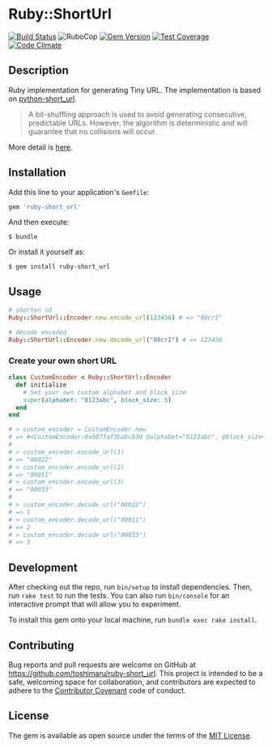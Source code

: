 # Ruby::ShortUrl

[![Build Status](https://travis-ci.org/toshimaru/ruby-short_url.svg?branch=master)](https://travis-ci.org/toshimaru/ruby-short_url)
![RuboCop](https://github.com/toshimaru/ruby-short_url/workflows/RuboCop/badge.svg)
[![Gem Version](https://badge.fury.io/rb/ruby-short_url.svg)](http://badge.fury.io/rb/ruby-short_url)
[![Test Coverage](https://codeclimate.com/github/toshimaru/ruby-short_url/badges/coverage.svg)](https://codeclimate.com/github/toshimaru/ruby-short_url/coverage)
[![Code Climate](https://codeclimate.com/github/toshimaru/ruby-short_url/badges/gpa.svg)](https://codeclimate.com/github/toshimaru/ruby-short_url)

## Description

Ruby implementation for generating Tiny URL. The implementation is based on [python-short_url](https://github.com/Alir3z4/python-short_url).

> A bit-shuffling approach is used to avoid generating consecutive, predictable URLs. However, the algorithm is deterministic and will guarantee that no collisions will occur.

More detail is [here](https://github.com/Alir3z4/python-short_url#short-url-generator).

## Installation

Add this line to your application's `Gemfile`:

```ruby
gem 'ruby-short_url'
```

And then execute:

    $ bundle

Or install it yourself as:

    $ gem install ruby-short_url

## Usage

```rb
# shorten id
Ruby::ShortUrl::Encoder.new.encode_url(123456) # => "00crI"

# decode encoded
Ruby::ShortUrl::Encoder.new.decode_url("00crI") # => 123456
```

### Create your own short URL

```rb
class CustomEncoder < Ruby::ShortUrl::Encoder
  def initialize
    # Set your own custom alphabet and block_size
    super(alphabet: "0123abc", block_size: 5)
  end
end
```

```rb
# > custom_encoder = CustomEncoder.new
# => #<CustomEncoder:0x007faf3babc830 @alphabet="0123abc", @block_size=5, @mask=31, @mapping=[0, 1, 2, 3, 4]>
#
# > custom_encoder.encode_url(1)
# => "00022"
# > custom_encoder.encode_url(2)
# => "00011"
# > custom_encoder.encode_url(3)
# => "00033"
#
# > custom_encoder.decode_url("00022")
# => 1
# > custom_encoder.decode_url("00011")
# => 2
# > custom_encoder.decode_url("00033")
# => 3
```

## Development

After checking out the repo, run `bin/setup` to install dependencies. Then, run `rake test` to run the tests. You can also run `bin/console` for an interactive prompt that will allow you to experiment.

To install this gem onto your local machine, run `bundle exec rake install`.

## Contributing

Bug reports and pull requests are welcome on GitHub at https://github.com/toshimaru/ruby-short_url. This project is intended to be a safe, welcoming space for collaboration, and contributors are expected to adhere to the [Contributor Covenant](http://contributor-covenant.org) code of conduct.

## License

The gem is available as open source under the terms of the [MIT License](https://opensource.org/licenses/MIT).
